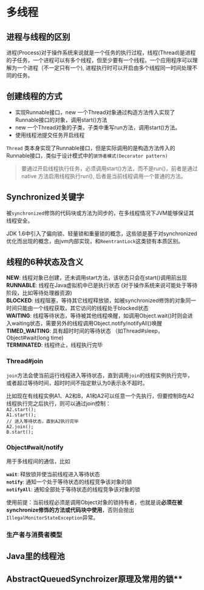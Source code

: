 # 多线程
## 进程与线程的区别
进程(Process)对于操作系统来说就是一个任务的执行过程，线程(Thread)是进程的子任务，一个进程可以有多个线程，但至少要有一个线程。一个应用程序可以理解为一个进程（不一定只有一个), 进程执行时可以开启由多个线程同一时间处理不同的任务。  

## 创建线程的方式 
- 实现Runnable接口，new 一个Thread对象通过构造方法传入实现了Runnable接口的对象，调用start()方法
- new 一个Thread对象的子类，子类中重写run方法，调用start()方法。
- 使用线程池提交任务开启线程  
  
`Thread` 类本身实现了Runnable接口，但是实际调用的是构造方法传入的Runnable接口，类似于设计模式中的`装饰者模式(Decorator pattern)`

> 要通过开启线程执行任务，必须调用start()方法，而不是run()，前者是通过native 方法启用线程执行run(), 后者是当前线程调用一个普通的方法。  

## Synchronized关键字
被`synchronized`修饰的代码块或方法为同步的，在多线程情况下JVM能够保证其线程安全。  

JDK 1.6中引入了偏向锁、轻量锁和重量锁的概念，这些锁是基于对synchronized优化而出现的概念，由jvm内部实现，和`ReentrantLock`这类锁有本质区别。  

## 线程的6种状态及含义
**NEW**:  线程对象已创建，还未调用start方法，该状态只会在start()调用前出现  
**RUNNABLE**: 线程在Java虚拟机中已是执行状态 (对于操作系统来说可能处于等待阶段，比如等待处理器资源)  
**BLOCKED**: 线程阻塞，等待其它线程释放锁，如被synchronized修饰的对象同一时间只能由一个线程获取，其它访问的线程处于blocked状态  
**WAITING**: 线程等待状态，等待被其他线程唤醒，如调用Object.wait()时则会进入waiting状态，需要另外的线程调用Object.notify/notifyAll()唤醒  
**TIMED_WAITING**: 具有超时时间的等待状态 （如Thread#sleep，Object#wait(long time)  
**TERMINATED**: 线程终止，线程执行完毕

### Thread#join
`join`方法会使当前运行线程进入等待状态，直到调用`join`的线程实例执行完毕，或者超过等待时间，超时时间不指定默认为0表示永不超时。  

比如现在有线程实例A1、A2和B，A1和A2可以任意一个先执行，但要控制B在A2线程执行完之后执行，则可以通过join控制：   
`A2.start();`  
`A1.start();`  
`// 进入等待状态，直到A2执行完毕`  
`A2.join();`  
`B.start();`

### Object#wait/notify  
用于多线程间的通信，比如

**`wait`**: 释放锁并使当前线程进入等待状态  
**`notify`**: 通知一个处于等待状态的线程竞争该对象的锁  
**`notifyAll`**: 通知全部处于等待状态的线程竞争该对象的锁  

使用前提：当前线程必须是调用Object对象的锁持有者，也就是说**必须在被synchronize修饰的方法或代码块中使用**，否则会抛出`IllegalMonitorStateException`异常。
    

### 生产者与消费者模型

    
## Java里的线程池
    
    
## AbstractQueuedSynchroizer原理及常用的锁**
